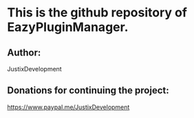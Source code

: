 # This is the github repository of EazyPluginManager.

## Author:
JustixDevelopment

## Donations for continuing the project:
https://www.paypal.me/JustixDevelopment
